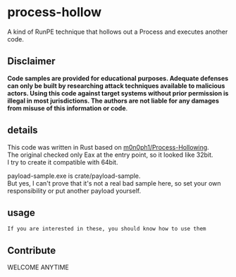 process-hollow
===

A kind of RunPE technique that hollows out a Process and executes another code.

## Disclaimer
**Code samples are provided for educational purposes. Adequate defenses can only be built by researching attack techniques available to malicious actors. Using this code against target systems without prior permission is illegal in most jurisdictions. The authors are not liable for any damages from misuse of this information or code**.

## details
This code was written in Rust based on [m0n0ph1/Process-Hollowing](https://github.com/m0n0ph1/Process-Hollowing).</br>
The original checked only Eax at the entry point, so it looked like 32bit.</br>
I try to create it compatible with 64bit.</br>

payload-sample.exe is crate/payload-sample.</br>
But yes, I can't prove that it's not a real bad sample here, so set your own responsibility or put another payload yourself.</br>

## usage
`If you are interested in these, you should know how to use them`

## Contribute
WELCOME ANYTIME
